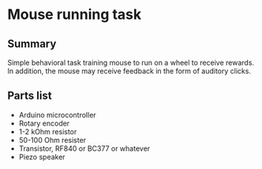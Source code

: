 # Mouse running task

## Summary
Simple behavioral task training mouse to run on a wheel to receive rewards. In addition, the mouse may receive feedback in the form of auditory clicks.

## Parts list
* Arduino microcontroller
* Rotary encoder
* 1-2 kOhm resistor
* 50-100 Ohm resister
* Transistor, RF840 or BC377 or whatever
* Piezo speaker
